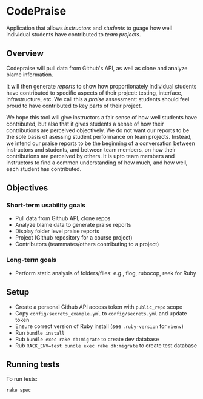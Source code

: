 # CodePraise

Application that allows *instructors* and *students* to guage how well individual students have contributed to *team projects*.

## Overview

Codepraise will pull data from Github's API, as well as clone and analyze blame information.

It will then generate *reports* to show how proportionately individual students have contributed to specific aspects of their project: testing, interface, infrastructure, etc. We call this a *praise* assessment: students should feel proud to have contributed to key parts of their project.

We hope this tool will give instructors a fair sense of how well students have contributed, but also that it gives students a sense of how their contributions are perceived objectively. We do not want our reports to be the sole basis of asessing student performance on team projects. Instead, we intend our praise reports to be the beginning of a conversation between instructors and students, and between team members, on how their contributions are perceived by others. It is upto team members and instructors to find a common understanding of how much, and how well, each student has contributed.

## Objectives

### Short-term usability goals

- Pull data from Github API, clone repos
- Analyze blame data to generate praise reports
- Display folder level praise reports
- Project (Github repository for a course project)
- Contributors (teammates/others contributing to a project)

### Long-term goals

- Perform static analysis of folders/files: e.g., flog, rubocop, reek for Ruby

## Setup

- Create a personal Github API access token with `public_repo` scope
- Copy `config/secrets_example.yml` to `config/secrets.yml` and update token
- Ensure correct version of Ruby install (see `.ruby-version` for `rbenv`)
- Run `bundle install`
- Rub `bundle exec rake db:migrate` to create dev database
- Rub `RACK_ENV=test bundle exec rake db:migrate` to create test database

## Running tests

To run tests:

```shell
rake spec
```
